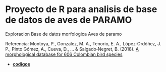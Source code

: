 # Proyecto de R para analisis de base de datos de aves de PARAMO

Exploracion Base de datos morfologica Aves de paramo

Referencia: Montoya, P., Gonzalez, M. A., Tenorio, E. A., López‐Ordóñez, J. P., Pinto Gómez, A., Cueva, D., ... & Salgado‐Negret, B. (2018). [A morphological database for 606 Colombian bird species](https://esajournals.onlinelibrary.wiley.com/doi/full/10.1002/ecy.2368)

- [**codigos**](https://github.com/santiagodr/paramo_database/tree/master/codigos)
